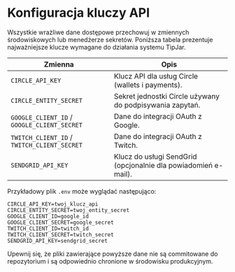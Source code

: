 # Konfiguracja kluczy API

Wszystkie wrażliwe dane dostępowe przechowuj w zmiennych środowiskowych lub menedżerze sekretów. Poniższa tabela prezentuje najważniejsze klucze wymagane do działania systemu TipJar.

| Zmienna | Opis |
|---------|------|
| `CIRCLE_API_KEY` | Klucz API dla usług Circle (wallets i payments). |
| `CIRCLE_ENTITY_SECRET` | Sekret jednostki Circle używany do podpisywania zapytań. |
| `GOOGLE_CLIENT_ID` / `GOOGLE_CLIENT_SECRET` | Dane do integracji OAuth z Google. |
| `TWITCH_CLIENT_ID` / `TWITCH_CLIENT_SECRET` | Dane do integracji OAuth z Twitch. |
| `SENDGRID_API_KEY` | Klucz do usługi SendGrid (opcjonalnie dla powiadomień e-mail). |

Przykładowy plik `.env` może wyglądać następująco:

```env
CIRCLE_API_KEY=twoj_klucz_api
CIRCLE_ENTITY_SECRET=twoj_entity_secret
GOOGLE_CLIENT_ID=google_id
GOOGLE_CLIENT_SECRET=google_secret
TWITCH_CLIENT_ID=twitch_id
TWITCH_CLIENT_SECRET=twitch_secret
SENDGRID_API_KEY=sendgrid_secret
```

Upewnij się, że pliki zawierające powyższe dane nie są commitowane do repozytorium i są odpowiednio chronione w środowisku produkcyjnym.
